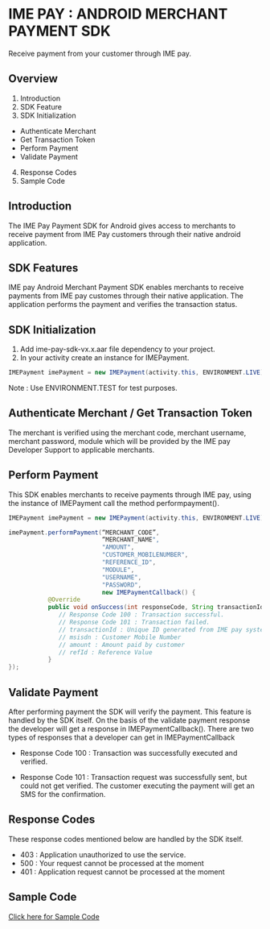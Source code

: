 # IME PAY : ANDROID MERCHANT PAYMENT SDK

Receive payment from your customer through IME pay.

Overview
--------

1. Introduction
2. SDK Feature
3. SDK Initialization
  * Authenticate Merchant
  * Get Transaction Token
  * Perform Payment
  * Validate Payment
4. Response Codes
5. Sample Code

Introduction
------------

The IME Pay Payment SDK for Android gives access to merchants to receive payment from IME Pay customers through their native android application.

SDK Features
------------
IME pay Android Merchant Payment SDK enables merchants to receive payments from IME pay customes through their native application. The application performs the payment and verifies the transaction status.

SDK Initialization 
------------------
1. Add ime-pay-sdk-vx.x.aar file dependency to your project. 
2. In your activity create an instance for IMEPayment.

```java
IMEPayment imePayment = new IMEPayment(activity.this, ENVIRONMENT.LIVE);
```

Note : Use ENVIRONMENT.TEST for test purposes.

Authenticate Merchant / Get Transaction Token
---------------------------------------------

The merchant is verified using the merchant code, merchant username, merchant password, module which will be provided by the IME pay Developer Support to applicable merchants. 

Perform Payment
---------------

This SDK enables merchants to receive payments through IME pay, using the instance of IMEPayment call the method performpayment().

```java
IMEPayment imePayment = new IMEPayment(activity.this, ENVIRONMENT.LIVE);

imePayment.performPayment(“MERCHANT_CODE”, 
                          “MERCHANT_NAME", 
                          "AMOUNT",
                          "CUSTOMER_MOBILENUMBER",
                          "REFERENCE_ID", 
                          "MODULE",
                          "USERNAME",
                          "PASSWORD",
                          new IMEPaymentCallback() {
           @Override
           public void onSuccess(int responseCode, String transactionId, String msisdn, String amount, String refId) {
              // Response Code 100 : Transaction successful.
              // Response Code 101 : Transaction failed. 
              // transactionId : Unique ID generated from IME pay system
              // msisdn : Customer Mobile Number
              // amount : Amount paid by customer
              // refId : Reference Value
           }
});
```

Validate Payment
----------------
After performing payment the SDK will verify the payment. This feature is handled by the SDK itself. On the basis of the validate payment response the developer will get a response in IMEPaymentCallback(). There are two types of responses that a developer can get in IMEPaymentCallback 

* Response Code 100 : 
  Transaction was successfully executed and verified.

* Response Code 101 : 
  Transaction request was successfully sent, but could not get verified. The customer executing the payment will get an SMS for the confirmation.

Response Codes
--------------
These response codes mentioned below are handled by the SDK itself.

* 403 : Application unauthorized to use the service.
* 500 : Your request cannot be processed at the moment
* 401 : Application request cannot be processed at the moment

Sample Code
-----------

[ Click here for Sample Code ](https://github.com/imepay/imepaySDK_android/blob/master/SampleActivity.java)
